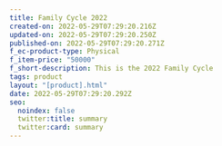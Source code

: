 ```yaml
---
title: Family Cycle 2022
created-on: 2022-05-29T07:29:20.216Z
updated-on: 2022-05-29T07:29:20.250Z
published-on: 2022-05-29T07:29:20.271Z
f_ec-product-type: Physical
f_item-price: "50000"
f_short-description: This is the 2022 Family Cycle
tags: product
layout: "[product].html"
date: 2022-05-29T07:29:20.292Z
seo:
  noindex: false
  twitter:title: summary
  twitter:card: summary
---
```

